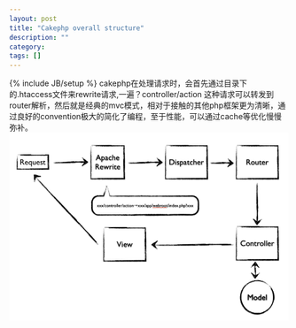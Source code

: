 ```yaml
---
layout: post
title: "Cakephp overall structure"
description: ""
category: 
tags: []
---
```

{% include JB/setup %}
cakephp在处理请求时，会首先通过目录下的.htaccess文件来rewrite请求,一遍？controller/action 这种请求可以转发到router解析，然后就是经典的mvc模式，相对于接触的其他php框架更为清晰，通过良好的convention极大的简化了编程，至于性能，可以通过cache等优化慢慢弥补。
![Alt cakephp](/images/cakephp-request.png)

